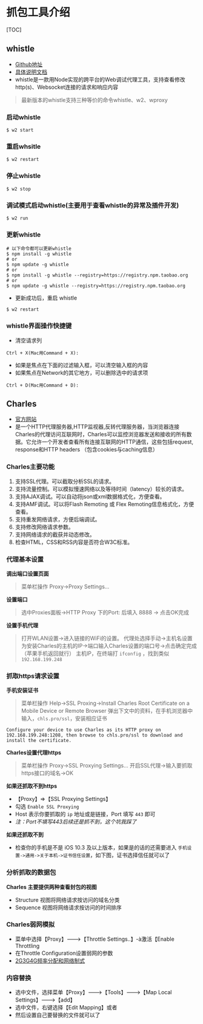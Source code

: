 # 抓包工具介绍

[TOC]

## whistle

* [Github地址](https://github.com/avwo/whistle)
* [具体说明文档](https://avwo.github.io/whistle/)
* whistle是一款用Node实现的跨平台的Web调试代理工具，支持查看修改http(s)、Websocket连接的请求和响应内容

> 最新版本的whistle支持三种等价的命令whistle、w2、wproxy

### 启动whistle

```
$ w2 start
```

### 重启whsitle

```
$ w2 restart
```

### 停止whistle

```
$ w2 stop
```

### 调试模式启动whistle(主要用于查看whistle的异常及插件开发)

```
$ w2 run
```
### 更新whistle

```
# 以下命令都可以更新whistle
$ npm install -g whistle
# or
$ npm update -g whistle
# or
$ npm install -g whistle --registry=https://registry.npm.taobao.org
# or
$ npm update -g whistle --registry=https://registry.npm.taobao.org
```

* 更新成功后，重启 whistle

```
$ w2 restart
```

### whistle界面操作快捷键

* 清空请求列

```
Ctrl + X(Mac用Command + X):
```

* 如果是焦点在下面的过滤输入框，可以清空输入框的内容
* 如果焦点在Network的其它地方，可以删除选中的请求项

```
Ctrl + D(Mac用Command + D):
```

## Charles

* [官方网站](https://www.charlesproxy.com/)
* 是一个HTTP代理服务器,HTTP监视器,反转代理服务器，当浏览器连接Charles的代理访问互联网时，Charles可以监控浏览器发送和接收的所有数据。它允许一个开发者查看所有连接互联网的HTTP通信，这些包括request, response和HTTP headers （包含cookies与caching信息）

### Charles主要功能

1. 支持SSL代理。可以截取分析SSL的请求。
2. 支持流量控制。可以模拟慢速网络以及等待时间（latency）较长的请求。
3. 支持AJAX调试。可以自动将json或xml数据格式化，方便查看。
4. 支持AMF调试。可以将Flash Remoting 或 Flex Remoting信息格式化，方便查看。
5. 支持重发网络请求，方便后端调试。
6. 支持修改网络请求参数。
7. 支持网络请求的截获并动态修改。
8. 检查HTML，CSS和RSS内容是否符合W3C标准。

### 代理基本设置

**调出端口设置页面**

> 菜单栏操作 Proxy->Proxy Settings...

**设置端口**

> 选中Proxies面板->HTTP Proxy 下的Port: 后填入 8888 -> 点击OK完成

**设置手机代理**

> 打开WLAN设置->进入链接的WiFi的设置。
> 代理处选择手动->主机名设置为安装Charles的主机的IP->端口输入Charles设置的端口号->点击确定完成（苹果手机返回就行）
> 主机IP，在终端打 `ifconfig` ，找到类似 `192.168.199.248`

### 抓取https请求设置

**手机安装证书**

> 菜单栏操作 Help->SSL Proxing->Install Charles Root Certificate on a Mobile Device or Remote Browser
> 弹出下文中的资料，在手机浏览器中输入，`chls.pro/ssl`，安装相应证书

```
Configure your device to use Charles as its HTTP proxy on 192.168.199.248:1208, then browse to chls.pro/ssl to download and install the certificate.
```

**Charles设置代理https**

> 菜单栏操作 Proxy->SSL Proxying Settings... 
> 开启SSL代理->输入要抓取https接口的域名->OK

**如果还抓取不到https**

* 【Proxy】=>【SSL Proxying Settings】
* 勾选 `Enable SSL Proxying`
* Host 表示你要抓取的 `ip` 地址或是链接，Port 填写 `443` 即可
* *注：Port不填写443后续还是抓不到，这个坑我踩了*

**如果还抓取不到**

* 检查你的手机是不是 iOS 10.3 及以上版本，如果是的话的还需要进入 `手机设置->通用->关于本机->证书信任设置`，如下图，证书选择信任就可以了

### 分析抓取的数据包

**Charles 主要提供两种查看封包的视图**

* Structure 视图将网络请求按访问的域名分类
* Sequence 视图将网络请求按访问的时间排序

### Charles弱网模拟

* 菜单中选择【Proxy】--->【Throttle Settings..】-à激活【Enable Throttling
* 在Throttle Configuration设置弱网的参数
* [2G3G4G频率分配和网络制式](https://wenku.baidu.com/view/fbc19fb431126edb6e1a1055.html)

### 内容替换

* 选中文件，选择菜单【Proxy】--->【Tools】--->【Map Local Settings】--->【add】
* 选中文件，右键选择【Edit Mapping】或者
* 然后设置自己要替换的文件就可以了

